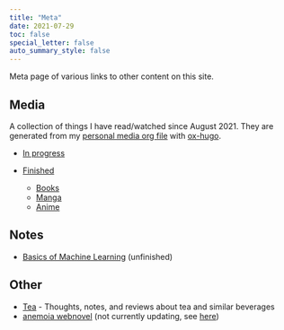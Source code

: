 ```yaml
---
title: "Meta"
date: 2021-07-29
toc: false
special_letter: false
auto_summary_style: false
---
```


Meta page of various links to other content on this site.

## Media

A collection of things I have read/watched since August 2021. They are generated from my [personal media org file](https://raw.githubusercontent.com/rayes0/blog/master/content-org/media-list.org) with [ox-hugo](https://ox-hugo.scripter.co/).

- [In progress](/media/in-progress)

- [Finished](/media/finished)
  - [Books](/media/finished#books)
  - [Manga](/media/finished#manga)
  - [Anime](/media/finished#anime)

## Notes

- [Basics of Machine Learning](/notes/machine-learning) (unfinished)

## Other

- [Tea](/tea) - Thoughts, notes, and reviews about tea and similar beverages
- [anemoia webnovel](/anemoia/) (not currently updating, see [here](/about/#writing))